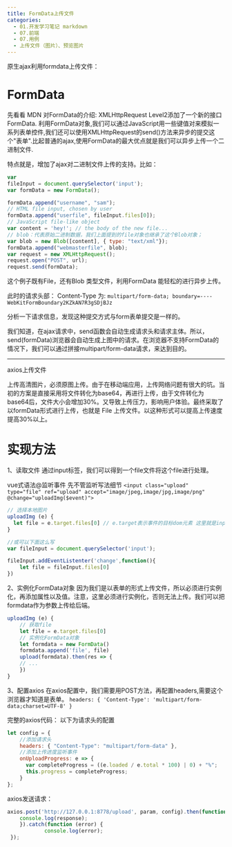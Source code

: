 ```yaml
---
title: FormData上传文件
categories:
  - 01.开发学习笔记 markdown
  - 07.前端
  - 07.用例
  - 上传文件（图片）、预览图片
---
```


原生ajax利用formdata上传文件：

# FormData
先看看 MDN 对FormData的介绍:
XMLHttpRequest Level2添加了一个新的接口FormData. 利用FormData对象,我们可以通过JavaScript用一些键值对来模拟一系列表单控件,我们还可以使用XMLHttpRequest的send()方法来异步的提交这个"表单".比起普通的ajax,使用FormData的最大优点就是我们可以异步上传一个二进制文件.

特点就是，增加了ajax对二进制文件上传的支持。比如：

```javascript
var
fileInput = document.querySelector('input');
var formData = new FormData();

formData.append("username", "sam");
// HTML file input, chosen by user
formData.append("userfile", fileInput.files[0]);
// JavaScript file-like object
var content = 'hey!'; // the body of the new file...
// blob：代表原始二进制数据，我们上面提到的file对象也继承了这个Blob对象；
var blob = new Blob([content], { type: "text/xml"});
formData.append("webmasterfile", blob);
var request = new XMLHttpRequest();
request.open("POST", url);
request.send(formData);
```
这个例子既有File，还有Blob 类型文件，利用FormData 能轻松的进行异步上传。

此时的请求头部：
Content-Type 为:
`multipart/form-data; boundary=----WebKitFormBoundary2KZkAN7R3gSDjBJz`

分析一下请求信息，发现这种提交方式与form表单提交是一样的。

我们知道，在ajax请求中，send函数会自动生成请求头和请求主体。所以，send(formData)浏览器会自动生成上图中的请求。在浏览器不支持FormData的情况下，我们可以通过拼接multipart/form-data请求，来达到目的。


-------

axios上传文件

上传高清图片，必须原图上传。由于在移动端应用，上传网络问题有很大的坑。当初的方案是直接采用将文件转化为base64，再进行上传，由于文件转化为base64后，文件大小会增加30%。又导致上传压力，影响用户体验。最终采取了以formData形式进行上传，也就是 File 上传文件。以这种形式可以提高上传速度提高30%以上。

# 实现方法
1、读取文件
通过input标签，我们可以得到一个file文件将这个file进行处理。

vue式语法@监听事件 先不管监听写法细节
`<input class="upload" type="file" ref="upload" accept="image/jpeg,image/jpg,image/png" @change="uploadImg($event)">`

```javascript
// 选择本地图片
uploadImg (e) {
  let file = e.target.files[0] // e.target表示事件的目标dom元素 这里就是input标签这个元素
}

//或可以下面这么写
var fileInput = document.querySelector('input');

fileInput.addEventListenter('change',function(){
    let file = fileInput.files[0]
})
```

2、实例化FormData对象
因为我们是以表单的形式上传文件，所以必须进行实例化，再添加属性以及值。注意，这里必须进行实例化，否则无法上传。我们可以把formdata作为参数上传给后端。

```JavaScript
uploadImg (e) {
    // 获取file
    let file = e.target.files[0]
    // 实例化FormData对象
    let formdata = new FormData()
    formdata.append('file', file)
    upload(formdata).then(res => {
    // ...   
    })
}
```

3、配置axios
在axios配置中，我们需要用POST方法，再配置headers,需要这个浏览器才知道是表单。
`headers: {
  'Content-Type': 'multipart/form-data;charset=UTF-8'
}`

完整的axios代码：
 以下为请求头的配置
```JavaScript
let config = {
    //添加请求头
    headers: { "Content-Type": "multipart/form-data" },
    //添加上传进度监听事件
    onUploadProgress: e => {
      var completeProgress = ((e.loaded / e.total * 100) | 0) + "%";
      this.progress = completeProgress;
    }
};
```
axios发送请求：
```JavaScript
axios.post('http://127.0.0.1:8778/upload', param, config).then(function(response) { 
    console.log(response); 
    }).catch(function (error) {
            console.log(error);
 });
```